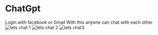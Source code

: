 # ChatGpt
Login with facebook or Gmail
With this anyone can chat with each other
![lets chat 1](https://github.com/gulzarhossain/ChatGpt-Chating-App-/assets/101337739/122f229b-b89a-4512-88dd-3cceab24e111)
![lets chat 2](https://github.com/gulzarhossain/ChatGpt-Chating-App-/assets/101337739/f986cc6a-b8ed-4bd5-8f35-ef08863cab38)
![lets chat3](https://github.com/gulzarhossain/ChatGpt-Chating-App-/assets/101337739/cb337823-75d2-44bb-b83f-32191a4dbfbf)
